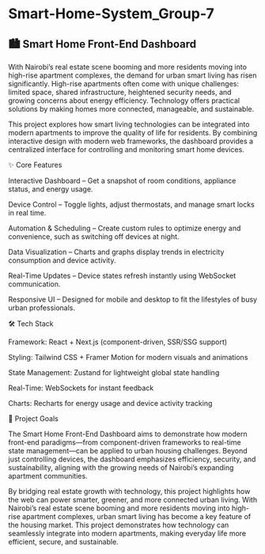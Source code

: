 # Smart-Home-System_Group-7
## 🏙️ Smart Home Front-End Dashboard

With Nairobi’s real estate scene booming and more residents moving into high-rise apartment complexes, the demand for urban smart living has risen significantly. High-rise apartments often come with unique challenges: limited space, shared infrastructure, heightened security needs, and growing concerns about energy efficiency. Technology offers practical solutions by making homes more connected, manageable, and sustainable.

This project explores how smart living technologies can be integrated into modern apartments to improve the quality of life for residents. By combining interactive design with modern web frameworks, the dashboard provides a centralized interface for controlling and monitoring smart home devices.

✨ Core Features

Interactive Dashboard – Get a snapshot of room conditions, appliance status, and energy usage.

Device Control – Toggle lights, adjust thermostats, and manage smart locks in real time.

Automation & Scheduling – Create custom rules to optimize energy and convenience, such as switching off devices at night.

Data Visualization – Charts and graphs display trends in electricity consumption and device activity.

Real-Time Updates – Device states refresh instantly using WebSocket communication.

Responsive UI – Designed for mobile and desktop to fit the lifestyles of busy urban professionals.

🛠️ Tech Stack

Framework: React + Next.js (component-driven, SSR/SSG support)

Styling: Tailwind CSS + Framer Motion for modern visuals and animations

State Management: Zustand for lightweight global state handling

Real-Time: WebSockets for instant feedback

Charts: Recharts for energy usage and device activity tracking

🎯 Project Goals

The Smart Home Front-End Dashboard aims to demonstrate how modern front-end paradigms—from component-driven frameworks to real-time state management—can be applied to urban housing challenges. Beyond just controlling devices, the dashboard emphasizes efficiency, security, and sustainability, aligning with the growing needs of Nairobi’s expanding apartment communities.

By bridging real estate growth with technology, this project highlights how the web can power smarter, greener, and more connected urban living.
With Nairobi’s real estate scene booming and more residents moving into high-rise apartment complexes, urban smart living has become a key feature of the housing market. This project demonstrates how technology can seamlessly integrate into modern apartments, making everyday life more efficient, secure, and sustainable.
